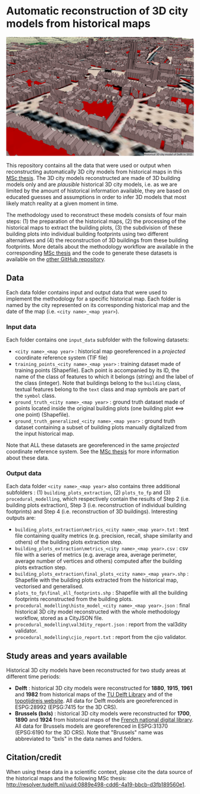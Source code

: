 # Automatic reconstruction of 3D city models from historical maps 

![alt text](image_delft_1915.png)

This repository contains all the data that were used or output when reconstructing automatically 3D city models from historical maps in this [MSc thesis](http://resolver.tudelft.nl/uuid:0889e498-cdd6-4a19-bbcb-d3fb189560e1). The 3D city models reconstructed are made of 3D building models only and are _plausible_ historical 3D city models, i.e.  as  we  are  limited  by the amount of historical information available, they are based on educated  guesses  and  assumptions  in  order  to  infer 3D models that most likely match reality at a given moment in time. 

The  methodology  used to reconstruct these models consists  of  four  main  steps:  (1)  the  preparation  of the  historical  maps,  (2)  the  processing  of  the  historical maps  to  extract  the  building  plots,  (3)  the  subdivision  of these building plots into individual building footprints using two  different  alternatives  and  (4)  the  reconstruction  of  3D buildings from these building footprints. More details about the methodology workflow are available in the corresponding [MSc thesis](http://resolver.tudelft.nl/uuid:0889e498-cdd6-4a19-bbcb-d3fb189560e1) and the code to generate these datasets is available on the [other GitHub repository](https://github.com/camilleMorlighem/histo3d).  


## Data 

Each data folder contains input and output data that were used to implement the methodology for a specific historical map. Each folder is named by the city represented on its corresponding historical map and the date of the map (i.e. `<city name>_<map year>`). 

### Input data

Each folder contains one `input_data` subfolder with the following datasets: 
* `<city name>_<map year>` : historical map georeferenced in a _projected_ coordinate reference system (TIF file)
* `training_points_<city name>_<map year>` : training dataset made of training points (Shapefile). Each point is accompanied by its ID, the name of the class of features to which it belongs (string) and the label of the class (integer). Note that buildings belong to the `building` class, textual features belong to the `text` class and map symbols are part of the `symbol` class.  
* `ground_truth_<city name>_<map year>` : ground truth dataset made of points located inside the original building plots (one building plot <==> one point) (Shapefile). 
* `ground_truth_generalized_<city name>_<map year>` : ground truth dataset containing a subset of building plots manually digitalized from the input historical map. 

Note that ALL these datasets are georeferenced in the same _projected_ coordinate reference system. See the [MSc thesis](http://resolver.tudelft.nl/uuid:0889e498-cdd6-4a19-bbcb-d3fb189560e1) for more information about these data.


### Output data 
Each data folder `<city name>_<map year>` also contains three additional subfolders : (1) `building_plots_extraction`, (2) `plots_to_fp` and (3) `procedural_modelling`, which respectively contain the results of Step 2 (i.e. building plots extraction), Step 3 (i.e. reconstruction of individual building footprints) and Step 4 (i.e. reconstruction of 3D buildings). Interesting outputs are: 

* `building_plots_extraction\metrics_<city name>_<map year>.txt` : text file containing quality metrics (e.g. precision, recall, shape similarity and others) of the building plots extraction step. 
* `building_plots_extraction\metrics_<city name>_<map year>.csv` : csv file with a series of metrics (e.g. average area, average perimeter, average number of vertices and others) computed after the building plots extraction step. 
* `building_plots_extraction\final_plots_<city name>_<map year>.shp` : Shapefile with the building plots extracted from the historical map, vectorised and generalised. 
* `plots_to_fp\final_all_footprints.shp` : Shapefile with all the building footprints reconstructed from the building plots. 
* `procedural_modelling\histo_model_<city name>_<map year>.json` : final historical 3D city model reconstructed with the whole methodology workflow, stored as a CityJSON file.  
* `procedural_modelling\val3dity_report.json` : report from the val3dity validator. 
* `procedural_modelling\cjio_report.txt` : report from the cjio validator. 


## Study areas and years available 
Historical 3D city models have been reconstructed for two study areas at different time periods: 

* **Delft** : historical 3D city models were reconstructed for **1880**, **1915**, **1961** and **1982** from historical maps of the [TU Delft Library](https://heritage.tudelft.nl/en/objects/kaartenkamer-gidskaartjes/?id=4) and of the [topotijdreis website](https://www.topotijdreis.nl/). All data for Delft models are georeferenced in ESPG:28992 (EPSG:7415 for the 3D CRS). 
* **Brussels (bxls)** : historical 3D city models were reconstructed for **1700**, **1890** and **1924** from historical maps of the [French national digital library](https://gallica.bnf.fr/). All data for Brussels models are georeferenced in ESPG:31370 (EPSG:6190 for the 3D CRS). Note that "Brussels" name was abbreviated to "bxls" in the data names and folders. 

## Citation/credit 

When using these data in a scientific context, please cite the data source of the historical maps and the following MSc thesis: http://resolver.tudelft.nl/uuid:0889e498-cdd6-4a19-bbcb-d3fb189560e1. 